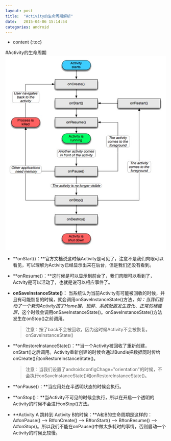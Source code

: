 ```yaml
---
layout: post
title:  "Activity的生命周期解析"
date:   2015-04-06 15:14:54
categories: android
---
```


* content
{:toc}

#Activity的生命周期
![image](https://raw.githubusercontent.com/jtlyuan/jtlyuan.github.io/master/css/pics/activity-lifecycle.jpg)

* **onStart()：**官方文档说这时候Activity是可见了，注意不是我们肉眼可以看见，可以理解为Activity已经显示出来在后台，但是我们还没有看到。

* **onResume()：**这时候是可以显示到前台了，我们肉眼可以看到了，Actvity是可以活动了，也就是说可以相应事件了。

* **onSaveInstanceState()：** 当系统认为当前Activity有可能被回收的时候，并且有可能恢复的时候，就会调用onSaveInstanceState()方法，*如：当我们启动了一个新的Activity按了Home键、锁屏、系统配置发生变化、正常的横竖屏*，这个时候会调用onSaveInstanceState()。onSaveInstanceState()方法发生在onStop()之前调用。
	>注意：按了back不会被回收，因为这时候Activity不会被恢复。onSaveInstanceState()

* **onRestoreInstanceState()：**当一个Activity被回收了重新创建，onStart()之后调用。Activity重新创建的时候会通过Bundle把数据同时传给onCreate()和onRestoreInstanceState()。

	> 注意：当我们设置了android:configChage="orientation"的时候，不会执行onSaveInstanceState()和onRestoreInstanceState()。

* **onPause()：**当应用处在半透明状态的时候会执行。

* **onStop()：**当Activity不可见的时候会执行，所以在开启一个透明的Activity的时候不会进行onStop()方法。

* **Activity A 跳转到 Activity B的时候：**A和B的生命周期是这样的：A#onPause() --> B#onCreate() --> B#onStart() --> B#onResume() --> A#onStop()。所以我们不能在onPause()中做太多耗时的事情，否则启动一个Activity的时候比较慢。
